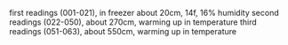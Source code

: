 first readings (001-021), in freezer about 20cm, 14f, 16% humidity
second readings (022-050), about 270cm, warming up in temperature
third readings (051-063), about 550cm, warming up in temperature
